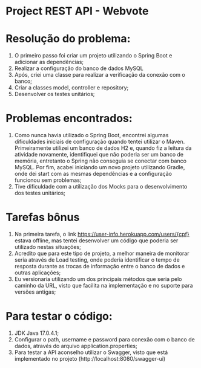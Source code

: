 # Project REST API - Webvote

# Resolução do problema:
1) O primeiro passo foi criar um projeto utilizando o Spring Boot e adicionar as dependências; 
2) Realizar a configuração do banco de dados MySQL 
3) Após, criei uma classe para realizar a verificação da conexão com o banco;
4) Criar a classes model, controller e repository;
5) Desenvolver os testes unitários;

# Problemas encontrados: 
1) Como nunca havia utilizado o Spring Boot, encontrei algumas dificuldades iniciais de configuração quando tentei utilizar o Maven. Primeiramente utilizei 
um banco de dados H2 e, quando fiz a leitura da atividade novamente, identifiquei que não poderia ser um banco de memória, entretanto 
o Spring não conseguia se conectar com banco MySQL. Por fim, acabei iniciando um novo projeto utilizando Gradle, onde dei start com as mesmas dependências
e a configuração funcionou sem problemas;
2) Tive dificuldade com a utilização dos Mocks para o desenvolvimento dos testes unitários;

# Tarefas bônus
1) Na primeira tarefa, o link https://user-info.herokuapp.com/users/{cpf} estava offline, mas tentei desenvolver um código que poderia ser utilizado nestas situações;
2) Acredito que para este tipo de projeto, a melhor maneira de monitorar seria através de Load testing, onde poderia identificar o tempo de resposta durante
as trocas de informação entre o banco de dados e outras aplicações;
3) Eu versionaria utilizando um dos principais métodos que seria pelo caminho da URL, visto que facilita na implementação e no suporte para versões antigas;

# Para testar o código:
1) JDK Java 17.0.4.1;
2) Configurar o path, username e password para conexão com o banco de dados, através do arquivo application.properties;
3) Para testar a API aconselho utilizar o Swagger, visto que está implementado no projeto (http://localhost:8080/swagger-ui)

